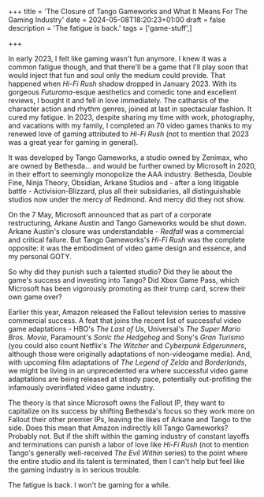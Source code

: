 +++
title = 'The Closure of Tango Gameworks and What It Means For The Gaming Industry'
date = 2024-05-08T18:20:23+01:00
draft = false
description = 'The fatigue is back.'
tags = ['game-stuff',]

+++

In early 2023, I felt like gaming wasn't fun anymore. I knew it was a common fatigue though, and that there'll be a game that I'll play soon that would inject that fun and soul only the medium could provide. That happened when *Hi-Fi Rush* shadow dropped in January 2023. With its gorgeous *Futurama*-esque aesthetics and comedic tone and excellent reviews, I bought it and fell in love immediately. The catharsis of the character action and rhythm genres, joined at last in spectacular fashion. It cured my fatigue. In 2023, despite sharing my time with work, photography, and vacations with my family, I completed an 70 video games thanks to my renewed love of gaming attributed to *Hi-Fi Rush* (not to mention that 2023 was a great year for gaming in general).

It was developed by Tango Gameworks, a studio owned by Zenimax, who are owned by Bethesda... and would be further owned by Microsoft in 2020, in their effort to seemingly monopolize the AAA industry. Bethesda, Double Fine, Ninja Theory, Obsidian, Arkane Studios and - after a long litigable battle - Activision-Blizzard, plus all their subsidiaries, all distinguishable studios now under the mercy of Redmond. And mercy did they not show. 

On the 7 May, Microsoft announced that as part of a corporate restructuring, Arkane Austin and Tango Gameworks would be shut down. Arkane Austin's closure was understandable - *Redfall* was a commercial and critical failure. But Tango Gameworks's *Hi-Fi Rush* was the complete opposite: it was the embodiment of video game design and essence, and my personal GOTY. 

So why did they punish such a talented studio? Did they lie about the game's success and investing into Tango? Did Xbox Game Pass, which Microsoft has been vigorously promoting as their trump card, screw their own game over? 

Earlier this year, Amazon released the Fallout television series to massive commercial success. A feat that joins the recent list of successful video game adaptations - HBO's *The Last of Us*, Universal's *The Super Mario Bros. Movie*, Paramount's *Sonic the Hedgehog* and Sony's *Gran Turismo* (you could also count Netflix's *The Witcher* and *Cyberpunk Edgerunners*, although those were originally adaptations of non-videogame media). And, with upcoming film adaptations of *The Legend of Zelda* and *Borderlands*, we might be living in an unprecedented era where successful video game adaptations are being released at steady pace, potentially out-profiting the infamously overinflated video game industry.

The theory is that since Microsoft owns the Fallout IP, they want to capitalize on its success by shifting Bethesda's focus so they work more on Fallout their other premier IPs, leaving the likes of Arkane and Tango to the side. Does this mean that Amazon indirectly kill Tango Gameworks? Probably not. But if the shift within the gaming industry of constant layoffs and terminations can punish a labor of love like *Hi-Fi Rush* (not to mention Tango's generally well-received *The Evil Within* series) to the point where the entire studio and its talent is terminated, then I can't help but feel like the gaming industry is in serious trouble.

The fatigue is back. I won't be gaming for a while.
